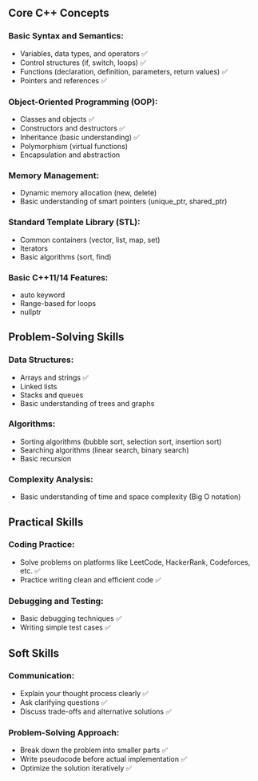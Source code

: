 ## Core C++ Concepts

### Basic Syntax and Semantics:
- Variables, data types, and operators ✅
- Control structures (if, switch, loops) ✅
- Functions (declaration, definition, parameters, return values) ✅
- Pointers and references ✅

### Object-Oriented Programming (OOP):
- Classes and objects ✅
- Constructors and destructors ✅
- Inheritance (basic understanding) ✅
- Polymorphism (virtual functions)
- Encapsulation and abstraction

### Memory Management:
- Dynamic memory allocation (new, delete)
- Basic understanding of smart pointers (unique_ptr, shared_ptr)

### Standard Template Library (STL):
- Common containers (vector, list, map, set)
- Iterators
- Basic algorithms (sort, find)

### Basic C++11/14 Features:
- auto keyword
- Range-based for loops
- nullptr

## Problem-Solving Skills

### Data Structures:
- Arrays and strings ✅
- Linked lists
- Stacks and queues
- Basic understanding of trees and graphs

### Algorithms:
- Sorting algorithms (bubble sort, selection sort, insertion sort)
- Searching algorithms (linear search, binary search)
- Basic recursion

### Complexity Analysis:
- Basic understanding of time and space complexity (Big O notation)

## Practical Skills

### Coding Practice:
- Solve problems on platforms like LeetCode, HackerRank, Codeforces, etc. ✅
- Practice writing clean and efficient code ✅

### Debugging and Testing:
- Basic debugging techniques ✅
- Writing simple test cases ✅

## Soft Skills

### Communication:
- Explain your thought process clearly ✅
- Ask clarifying questions ✅
- Discuss trade-offs and alternative solutions ✅

### Problem-Solving Approach:
- Break down the problem into smaller parts ✅
- Write pseudocode before actual implementation ✅
- Optimize the solution iteratively ✅

